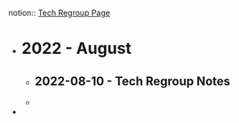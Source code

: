 notion:: [Tech Regroup Page](https://www.notion.so/rangle/Tech-Regroup-ab8a7b4fe3e4401a972b4034dfed5ab1)

- # 2022 - August
	- 2022-08-10 - Tech Regroup Notes
		-
	-
-